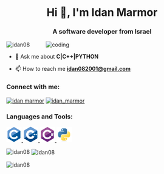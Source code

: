 
<h1 align="center">Hi 👋, I'm Idan Marmor</h1>
<h3 align="center">A software developer from Israel</h3>
<img align="right" alt="coding" width="400" src="https://cdn.dribbble.com/users/1162077/screenshots/3848914/programmer.gif"

<p align="left"> <img src="https://komarev.com/ghpvc/?username=idan08&label=Profile%20views&color=0e75b6&style=flat" alt="idan08" /> </p>

- 💬 Ask me about **C|C++|PYTHON**

- 📫 How to reach me **idan082001@gmail.com**

<h3 align="left">Connect with me:</h3>
<p align="left">
<a href="https://linkedin.com/in/idan marmor" target="blank"><img align="center" src="https://raw.githubusercontent.com/rahuldkjain/github-profile-readme-generator/master/src/images/icons/Social/linked-in-alt.svg" alt="idan marmor" height="30" width="40" /></a>
<a href="https://instagram.com/idan_marmor" target="blank"><img align="center" src="https://raw.githubusercontent.com/rahuldkjain/github-profile-readme-generator/master/src/images/icons/Social/instagram.svg" alt="idan_marmor" height="30" width="40" /></a>
</p>

<h3 align="left">Languages and Tools:</h3>
<p align="left"> <a href="https://www.cprogramming.com/" target="_blank" rel="noreferrer"> <img src="https://raw.githubusercontent.com/devicons/devicon/master/icons/c/c-original.svg" alt="c" width="40" height="40"/> </a> <a href="https://www.w3schools.com/cpp/" target="_blank" rel="noreferrer"> <img src="https://raw.githubusercontent.com/devicons/devicon/master/icons/cplusplus/cplusplus-original.svg" alt="cplusplus" width="40" height="40"/> </a> <a href="https://www.w3schools.com/cs/" target="_blank" rel="noreferrer"> <img src="https://raw.githubusercontent.com/devicons/devicon/master/icons/csharp/csharp-original.svg" alt="csharp" width="40" height="40"/> </a> <a href="https://www.python.org" target="_blank" rel="noreferrer"> <img src="https://raw.githubusercontent.com/devicons/devicon/master/icons/python/python-original.svg" alt="python" width="40" height="40"/> </a> </p>

<p><img align="left" src="https://github-readme-stats.vercel.app/api/top-langs?username=idan08&show_icons=true&locale=en&layout=compact" alt="idan08" /></p>

<p>&nbsp;<img align="center" src="https://github-readme-stats.vercel.app/api?username=idan08&show_icons=true&locale=en" alt="idan08" /></p>

<p><img align="center" src="https://github-readme-streak-stats.herokuapp.com/?user=idan08&" alt="idan08" /></p>
